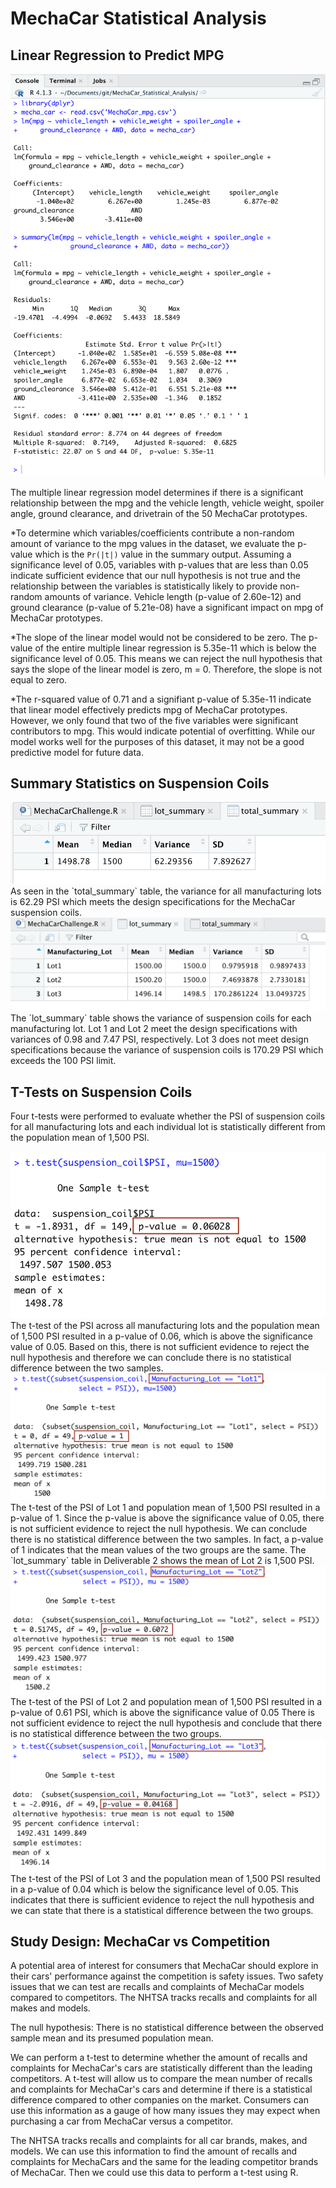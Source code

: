 # MechaCar Statistical Analysis

## Linear Regression to Predict MPG
<img src = "images/linear_regression_to_predict_mpg.png">

The multiple linear regression model determines if there is a significant relationship between the mpg and the vehicle length, vehicle weight, spoiler angle, ground clearance, and drivetrain of the 50 MechaCar prototypes. 

*To determine which variables/coefficients contribute a non-random amount of variance to the mpg values in the dataset, we evaluate the p-value which is the `Pr(|t|)` value in the summary output. Assuming a significance level of 0.05, variables with p-values that are less than 0.05 indicate sufficient evidence that our null hypothesis is not true and the relationship between the variables is statistically likely to provide non-random amounts of variance. Vehicle length (p-value of 2.60e-12) and ground clearance (p-value of 5.21e-08) have a significant impact on mpg of MechaCar prototypes. 

*The slope of the linear model would not be considered to be zero. The p-value of the entire multiple linear regression is 5.35e-11 which is below the significance level of 0.05. This means we can reject the null hypothesis that says the slope of the linear model is zero, m = 0. Therefore, the slope is not equal to zero. 

*The r-squared value of 0.71 and a signifiant p-value of 5.35e-11 indicate that linear model effectively predicts mpg of MechaCar prototypes. However, we only found that two of the five variables were significant contributors to mpg. This would indicate potential of overfitting. While our model works well for the purposes of this dataset, it may not be a good predictive model for future data. 



## Summary Statistics on Suspension Coils

<img src = "images/total_summary.png">
As seen in the `total_summary` table, the variance for all manufacturing lots is 62.29 PSI which meets the design specifications for the MechaCar suspension coils. 


<img src = "images/lot_summary.png">
The `lot_summary` table shows the variance of suspension coils for each manufacturing lot. Lot 1 and Lot 2 meet the design specifications with variances of 0.98 and 7.47 PSI, respectively. Lot 3 does not meet design specifications because the variance of suspension coils is 170.29 PSI which exceeds the 100 PSI limit. 




## T-Tests on Suspension Coils
Four t-tests were performed to evaluate whether the PSI of suspension coils for all manufacturing lots and each individual lot is statistically different from the population mean of 1,500 PSI.

<img src = "images/ttest_all_lots.png">
The t-test of the PSI across all manufacturing lots and the population mean of 1,500 PSI resulted in a p-value of 0.06, which is above the significance value of 0.05. Based on this, there is not sufficient evidence to reject the null hypothesis and therefore we can conclude there is no statistical difference between the two samples. 

<img src = "images/ttest_lot1.png">
The t-test of the PSI of Lot 1 and population mean of 1,500 PSI resulted in a p-value of 1. Since the p-value is above the significance value of 0.05, there is not sufficient evidence to reject the null hypothesis. We can conclude there is no statistical difference between the two samples. In fact, a p-value of 1 indicates that the mean values of the two groups are the same. The `lot_summary` table in Deliverable 2 shows the mean of Lot 2 is 1,500 PSI. 

<img src = "images/ttest_lot2.png">
The t-test of the PSI of Lot 2 and population mean of 1,500 PSI resulted in a p-value of 0.61 PSI, which is above the significance value of 0.05 There is not sufficient evidence to reject the null hypothesis and conclude that there is no statistical difference between the two groups. 

<img src = "images/ttest_lot3.png">
The t-test of the PSI of Lot 3 and the population mean of 1,500 PSI resulted in a p-value of 0.04 which is below the significance level of 0.05. This indicates that there is sufficient evidence to reject the null hypothesis and we can state that there is a statistical difference between the two groups. 




## Study Design: MechaCar vs Competition
A potential area of interest for consumers that MechaCar should explore in their cars' performance against the competition is safety issues. Two safety issues that we can test are recalls and complaints of MechaCar models compared to competitors. The NHTSA tracks recalls and complaints for all makes and models. 

The null hypothesis: There is no statistical difference between the observed sample mean and its presumed population mean. 

We can perform a t-test to determine whether the amount of recalls and complaints for MechaCar's cars are statistically different than the leading competitors. A t-test will allow us to compare the mean number of recalls and complaints for MechaCar's cars and determine if there is a statistical difference compared to other companies on the market. Consumers can use this information as a gauge of how many issues they may expect when purchasing a car from MechaCar versus a competitor. 

The NHTSA tracks recalls and complaints for all car brands, makes, and models. We can use this information to find the amount of recalls and complaints for MechaCars and the same for the leading competitor brands of MechaCar. Then we could use this data to perform a t-test using R. 
